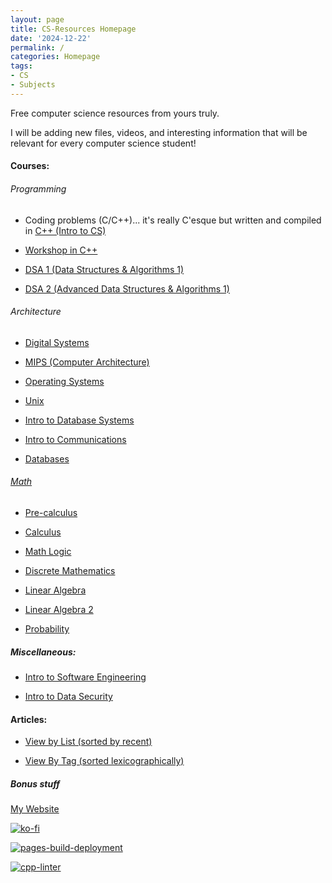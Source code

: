 ```yaml
---
layout: page
title: CS-Resources Homepage
date: '2024-12-22'
permalink: /
categories: Homepage
tags:
- CS
- Subjects
---
```


Free computer science resources from yours truly.

I will be adding new files, videos, and interesting information that will be relevant for every computer science student!


#### Courses: 

###### Programming

* Coding problems (C/C++)... it's really C'esque but written and compiled in  [C++ (Intro to CS)](https://cs.aviparshan.com/intro_cs/)

* [Workshop in C++](https://cs.aviparshan.com/cpp_workshop)

* [DSA 1 (Data Structures & Algorithms 1)](https://cs.aviparshan.com/data_struct/)

* [DSA 2 (Advanced Data Structures & Algorithms 1)](https://cs.aviparshan.com/data_struct2/)

###### Architecture

* [Digital Systems](https://cs.aviparshan.com/DigitalSystems/)

* [MIPS (Computer Architecture)](https://cs.aviparshan.com/mips/)

* [Operating Systems](https://cs.aviparshan.com/os)

* [Unix](https://cs.aviparshan.com/unix/)

* [Intro to Database Systems](https://cs.aviparshan.com/databases/)

* [Intro to Communications](https://cs.aviparshan.com/comms)

* [Databases](https://cs.aviparshan.com/databases)

###### [Math](https://cs.aviparshan.com/math/)

* [Pre-calculus](https://cs.aviparshan.com/math/precalculus)

* [Calculus](https://cs.aviparshan.com/math/calculus)

* [Math Logic](https://cs.aviparshan.com/math/logic)

* [Discrete Mathematics](https://cs.aviparshan.com/math/discrete/)

* [Linear Algebra](https://cs.aviparshan.com/math/linearalgebra)

* [Linear Algebra 2](https://cs.aviparshan.com/math/linearalgebra2/)

* [Probability](https://cs.aviparshan.com/math/probability/)

##### Miscellaneous:

* [Intro to Software Engineering](https://cs.aviparshan.com/software_eng)

* [Intro to Data Security](https://cs.aviparshan.com/intro_sec)

#### Articles: 

* [View by List (sorted by recent)](https://cs.aviparshan.com/blog)

* [View By Tag (sorted lexicographically)](https://cs.aviparshan.com/tags)


##### Bonus stuff

[My Website](https://www.aviparshan.com/)

[![ko-fi](https://ko-fi.com/img/githubbutton_sm.svg)](https://ko-fi.com/J3J81LRFO)

[![pages-build-deployment](https://github.com/avipars/CS-Resources/actions/workflows/pages/pages-build-deployment/badge.svg)](https://github.com/avipars/CS-Resources/actions/workflows/pages/pages-build-deployment)

[![cpp-linter](https://github.com/cpp-linter/cpp-linter-action/actions/workflows/cpp-linter.yml/badge.svg)](https://github.com/cpp-linter/cpp-linter-action/actions/workflows/cpp-linter.yml)